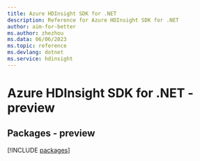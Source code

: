 ```yaml
---
title: Azure HDInsight SDK for .NET
description: Reference for Azure HDInsight SDK for .NET
author: aim-for-better
ms.author: zhezhou
ms.data: 06/06/2023
ms.topic: reference
ms.devlang: dotnet
ms.service: hdinsight
---
```

# Azure HDInsight SDK for .NET - preview
## Packages - preview
[!INCLUDE [packages](hdinsight-index.md)]